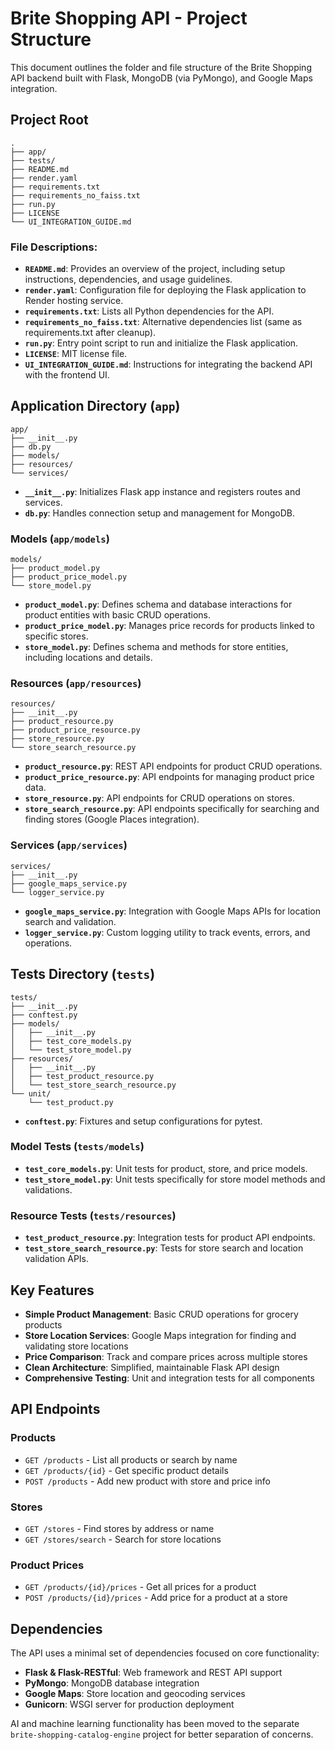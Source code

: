 # Brite Shopping API - Project Structure

This document outlines the folder and file structure of the Brite Shopping API backend built with Flask, MongoDB (via PyMongo), and Google Maps integration.

## Project Root

```
.
├── app/
├── tests/
├── README.md
├── render.yaml
├── requirements.txt
├── requirements_no_faiss.txt
├── run.py
├── LICENSE
└── UI_INTEGRATION_GUIDE.md
```

### File Descriptions:

* **`README.md`**: Provides an overview of the project, including setup instructions, dependencies, and usage guidelines.
* **`render.yaml`**: Configuration file for deploying the Flask application to Render hosting service.
* **`requirements.txt`**: Lists all Python dependencies for the API.
* **`requirements_no_faiss.txt`**: Alternative dependencies list (same as requirements.txt after cleanup).
* **`run.py`**: Entry point script to run and initialize the Flask application.
* **`LICENSE`**: MIT license file.
* **`UI_INTEGRATION_GUIDE.md`**: Instructions for integrating the backend API with the frontend UI.

## Application Directory (`app`)

```
app/
├── __init__.py
├── db.py
├── models/
├── resources/
└── services/
```

* **`__init__.py`**: Initializes Flask app instance and registers routes and services.
* **`db.py`**: Handles connection setup and management for MongoDB.

### Models (`app/models`)

```
models/
├── product_model.py
├── product_price_model.py
└── store_model.py
```

* **`product_model.py`**: Defines schema and database interactions for product entities with basic CRUD operations.
* **`product_price_model.py`**: Manages price records for products linked to specific stores.
* **`store_model.py`**: Defines schema and methods for store entities, including locations and details.

### Resources (`app/resources`)

```
resources/
├── __init__.py
├── product_resource.py
├── product_price_resource.py
├── store_resource.py
└── store_search_resource.py
```

* **`product_resource.py`**: REST API endpoints for product CRUD operations.
* **`product_price_resource.py`**: API endpoints for managing product price data.
* **`store_resource.py`**: API endpoints for CRUD operations on stores.
* **`store_search_resource.py`**: API endpoints specifically for searching and finding stores (Google Places integration).

### Services (`app/services`)

```
services/
├── __init__.py
├── google_maps_service.py
└── logger_service.py
```

* **`google_maps_service.py`**: Integration with Google Maps APIs for location search and validation.
* **`logger_service.py`**: Custom logging utility to track events, errors, and operations.

## Tests Directory (`tests`)

```
tests/
├── __init__.py
├── conftest.py
├── models/
│   ├── __init__.py
│   ├── test_core_models.py
│   └── test_store_model.py
├── resources/
│   ├── __init__.py
│   ├── test_product_resource.py
│   └── test_store_search_resource.py
└── unit/
    └── test_product.py
```

* **`conftest.py`**: Fixtures and setup configurations for pytest.

### Model Tests (`tests/models`)

* **`test_core_models.py`**: Unit tests for product, store, and price models.
* **`test_store_model.py`**: Unit tests specifically for store model methods and validations.

### Resource Tests (`tests/resources`)

* **`test_product_resource.py`**: Integration tests for product API endpoints.
* **`test_store_search_resource.py`**: Tests for store search and location validation APIs.

## Key Features

- **Simple Product Management**: Basic CRUD operations for grocery products
- **Store Location Services**: Google Maps integration for finding and validating store locations
- **Price Comparison**: Track and compare prices across multiple stores
- **Clean Architecture**: Simplified, maintainable Flask API design
- **Comprehensive Testing**: Unit and integration tests for all components

## API Endpoints

### Products
- `GET /products` - List all products or search by name
- `GET /products/{id}` - Get specific product details  
- `POST /products` - Add new product with store and price info

### Stores
- `GET /stores` - Find stores by address or name
- `GET /stores/search` - Search for store locations

### Product Prices
- `GET /products/{id}/prices` - Get all prices for a product
- `POST /products/{id}/prices` - Add price for a product at a store

## Dependencies

The API uses a minimal set of dependencies focused on core functionality:

- **Flask & Flask-RESTful**: Web framework and REST API support
- **PyMongo**: MongoDB database integration
- **Google Maps**: Store location and geocoding services
- **Gunicorn**: WSGI server for production deployment

AI and machine learning functionality has been moved to the separate `brite-shopping-catalog-engine` project for better separation of concerns.
